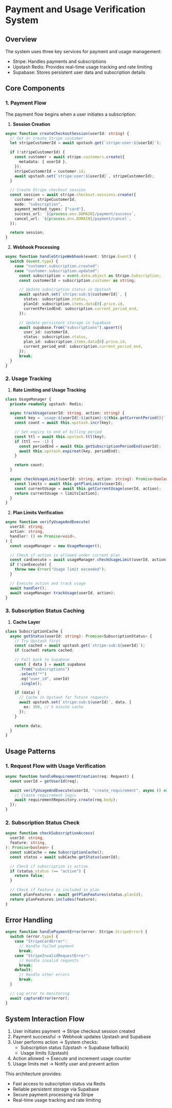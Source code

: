# Payment and Usage Verification System

## Overview

The system uses three key services for payment and usage management:

- Stripe: Handles payments and subscriptions
- Upstash Redis: Provides real-time usage tracking and rate limiting
- Supabase: Stores persistent user data and subscription details

## Core Components

### 1. Payment Flow

The payment flow begins when a user initiates a subscription:

1. **Session Creation**

```typescript
async function createCheckoutSession(userId: string) {
  // Get or create Stripe customer
  let stripeCustomerId = await upstash.get(`stripe:user:${userId}`);

  if (!stripeCustomerId) {
    const customer = await stripe.customers.create({
      metadata: { userId },
    });
    stripeCustomerId = customer.id;
    await upstash.set(`stripe:user:${userId}`, stripeCustomerId);
  }

  // Create Stripe checkout session
  const session = await stripe.checkout.sessions.create({
    customer: stripeCustomerId,
    mode: "subscription",
    payment_method_types: ["card"],
    success_url: `${process.env.DOMAIN}/payment/success`,
    cancel_url: `${process.env.DOMAIN}/payment/cancel`,
  });

  return session;
}
```

2. **Webhook Processing**

```typescript
async function handleStripeWebhook(event: Stripe.Event) {
  switch (event.type) {
    case "customer.subscription.created":
    case "customer.subscription.updated":
      const subscription = event.data.object as Stripe.Subscription;
      const customerId = subscription.customer as string;

      // Update subscription status in Upstash
      await upstash.set(`stripe:sub:${customerId}`, {
        status: subscription.status,
        planId: subscription.items.data[0].price.id,
        currentPeriodEnd: subscription.current_period_end,
      });

      // Update persistent storage in Supabase
      await supabase.from("subscriptions").upsert({
        user_id: customerId,
        status: subscription.status,
        plan_id: subscription.items.data[0].price.id,
        current_period_end: subscription.current_period_end,
      });
      break;
  }
}
```

### 2. Usage Tracking

1. **Rate Limiting and Usage Tracking**

```typescript
class UsageManager {
  private readonly upstash: Redis;

  async trackUsage(userId: string, action: string) {
    const key = `usage:${userId}:${action}:${this.getCurrentPeriod()}`;
    const count = await this.upstash.incr(key);

    // Set expiry to end of billing period
    const ttl = await this.upstash.ttl(key);
    if (ttl === -1) {
      const periodEnd = await this.getSubscriptionPeriodEnd(userId);
      await this.upstash.expireat(key, periodEnd);
    }

    return count;
  }

  async checkUsageLimit(userId: string, action: string): Promise<boolean> {
    const limits = await this.getPlanLimits(userId);
    const currentUsage = await this.getCurrentUsage(userId, action);
    return currentUsage < limits[action];
  }
}
```

2. **Plan Limits Verification**

```typescript
async function verifyUsageAndExecute(
  userId: string,
  action: string,
  handler: () => Promise<void>,
) {
  const usageManager = new UsageManager();

  // Check if action is allowed under current plan
  const canExecute = await usageManager.checkUsageLimit(userId, action);
  if (!canExecute) {
    throw new Error("Usage limit exceeded");
  }

  // Execute action and track usage
  await handler();
  await usageManager.trackUsage(userId, action);
}
```

### 3. Subscription Status Caching

1. **Cache Layer**

```typescript
class SubscriptionCache {
  async getStatus(userId: string): Promise<SubscriptionStatus> {
    // Try Upstash first
    const cached = await upstash.get(`stripe:sub:${userId}`);
    if (cached) return cached;

    // Fall back to Supabase
    const { data } = await supabase
      .from("subscriptions")
      .select("*")
      .eq("user_id", userId)
      .single();

    if (data) {
      // Cache in Upstash for future requests
      await upstash.set(`stripe:sub:${userId}`, data, {
        ex: 300, // 5 minute cache
      });
    }

    return data;
  }
}
```

## Usage Patterns

### 1. Request Flow with Usage Verification

```typescript
async function handleRequirementCreation(req: Request) {
  const userId = getUserId(req);

  await verifyUsageAndExecute(userId, "create_requirement", async () => {
    // Create requirement logic
    await requirementRepository.create(req.body);
  });
}
```

### 2. Subscription Status Check

```typescript
async function checkSubscriptionAccess(
  userId: string,
  feature: string,
): Promise<boolean> {
  const subCache = new SubscriptionCache();
  const status = await subCache.getStatus(userId);

  // Check if subscription is active
  if (status.status !== "active") {
    return false;
  }

  // Check if feature is included in plan
  const planFeatures = await getPlanFeatures(status.planId);
  return planFeatures.includes(feature);
}
```

## Error Handling

```typescript
async function handlePaymentError(error: Stripe.StripeError) {
  switch (error.type) {
    case "StripeCardError":
      // Handle failed payment
      break;
    case "StripeInvalidRequestError":
      // Handle invalid requests
      break;
    default:
      // Handle other errors
      break;
  }

  // Log error to monitoring
  await captureError(error);
}
```

## System Interaction Flow

1. User initiates payment → Stripe checkout session created
2. Payment successful → Webhook updates Upstash and Supabase
3. User performs action → System checks:
   - Subscription status (Upstash → Supabase fallback)
   - Usage limits (Upstash)
4. Action allowed → Execute and increment usage counter
5. Usage limits met → Notify user and prevent action

This architecture provides:

- Fast access to subscription status via Redis
- Reliable persistent storage via Supabase
- Secure payment processing via Stripe
- Real-time usage tracking and rate limiting
